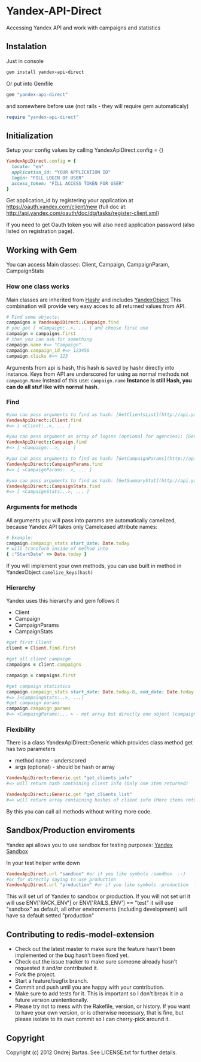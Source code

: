 # Yandex-API-Direct

Accessing Yandex API and work with campaigns and statistics

## Instalation

Just in console

``` ruby
gem install yandex-api-direct
```

Or put into Gemfile

``` ruby
gem "yandex-api-direct"
```

and somewhere before use (not rails - they will require gem automaticaly)
``` ruby
require "yandex-api-direct"
```

## Initialization

Setup your config values by calling YandexApiDirect.config = {}

``` ruby
YandexApiDirect.config = {
  locale: "en"
  application_id: "YOUR APPLICATION ID"
  login: "FILL LOGIN OF USER"
  access_token: "FILL ACCESS TOKEN FOR USER"
}
```

Get application_id by registering your application at https://oauth.yandex.com/client/new
(full doc at: http://api.yandex.com/oauth/doc/dg/tasks/register-client.xml)

If you need to get Oauth token you will also need application password (also listed on registration page).

## Working with Gem

You can access Main classes: Client, Campaign, CampaignParam, CampaignStats

### How one class works

Main classes are inherited from [Hashr](https://github.com/svenfuchs/hashr) and includes [YandexObject](https://github.com/Ataxo/yandex-api-direct/blob/master/lib/yandex-api-direct/yandex_object.rb)
This combination will provide very easy acces to all returned values from API.

``` ruby
# Find some objects:
campaigns = YandexApiDirect::Campaign.find
# you got [ <Campaign:..>, ... ] and choose first one
campaign = campaigns.first
# then you can ask for something
campaign.name #=> "Campaign"
campaign.campaign_id #=> 123456
campaign.clicks #=> 123
```

Arguments from api is hash, this hash is saved by hashr directly into instance.
Keys from API are underscored for using as normal methods not `campaign.Name` instead of this use: `campaign.name`
**Instance is still Hash, you can do all stuf like with normal hash.**

### Find
``` ruby
#you can pass arguments to find as hash: [GetClientsList](http://api.yandex.com/direct/doc/reference/GetClientsList.xml)
YandexApiDirect::Client.find
#=> [ <Client:..>, ... ]

#you can pass argument as array of logins (optional for agencies): [GetCampaignsList](http://api.yandex.com/direct/doc/reference/GetCampaignsList.xml)
YandexApiDirect::Campaign.find
#=> [ <Campaign:..>, ... ]

#you can pass arguments to find as hash: [GetCampaignParams](http://api.yandex.com/direct/doc/reference/GetCampaignParams.xml)
YandexApiDirect::CampaignParams.find
#=> [ <CampaignParams:..>, ... ]

#you can pass arguments to find as hash: [GetSummaryStat](http://api.yandex.com/direct/doc/reference/GetSummaryStat.xml)
YandexApiDirect::CampaignStats.find
#=> [ <CampaignStats:..>, ... ]
```

### Arguments for methods

All arguments you will pass into params are automatically camelized, because Yandex API takes only Camelcased attribute names:
``` ruby
# Example: 
campaign.campaign_stats start_date: Date.today
# will transform inside of method into
{ :"StartDate" => Date.today }
```
If you will implement your own methods, you can use built in method in YandexObject `camelize_keys(hash)`

### Hierarchy

Yandex uses this hierarchy and gem follows it
* Client
 * Campaign
  * CampaignParams
  * CampaignStats

``` ruby
#get first Client
client = Client.find.first

#get all client campaign
campaigns = client.campaigns

campaign = campaigns.first

#get campaign statistics
campaign.campaign_stats start_date: Date.today-8, end_date: Date.today-1
#=> [<CampaingStats:..>, ...]
#get campaign params
campaign.campaign_params
#=> <CampaingParams:... > - not array but directly one object (campaign can have only one params!)
```

### Flexibility

There is a class YandexApiDirect::Generic which provides class method get 
has two parameters 
* method name - underscored
* args (optional) - should be hash or array

``` ruby
YandexApiDirect::Generic.get "get_clients_info"
#=> will return hash containing client info (Only one item returned)

YandexApiDirect::Generic.get "get_clients_list"
#=> will return array containing hashes of client info (More items returned)
``` 
By this you can call all methods without writing more code.

## Sandbox/Production enviroments

Yandex api allows you to use sandbox for testing purposes: [Yandex Sandbox](http://api.yandex.com/direct/doc/concepts/sandbox.xml)

In your test helper write down
``` ruby
YandexApiDirect.url "sandbox" #or if you like symbols :sandbox  :-)
#or for directly saying to use production
YandexApiDirect.url "production" #or if you like symbols :production  :-)
```
This will set url of Yandex to sandbox or production.
If you will not set url it will use ENV['RACK_ENV'] or ENV['RAILS_ENV'] == "test" it will use "sandbox" as default, all other environments (including development) will have sa default setted "production"

## Contributing to redis-model-extension
 
* Check out the latest master to make sure the feature hasn't been implemented or the bug hasn't been fixed yet.
* Check out the issue tracker to make sure someone already hasn't requested it and/or contributed it.
* Fork the project.
* Start a feature/bugfix branch.
* Commit and push until you are happy with your contribution.
* Make sure to add tests for it. This is important so I don't break it in a future version unintentionally.
* Please try not to mess with the Rakefile, version, or history. If you want to have your own version, or is otherwise necessary, that is fine, but please isolate to its own commit so I can cherry-pick around it.

## Copyright

Copyright (c) 2012 Ondrej Bartas. See LICENSE.txt for
further details.